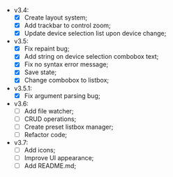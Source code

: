 - v3.4:
    - [x] Create layout system;
    - [x] Add trackbar to control zoom;
    - [x] Update device selection list upon device change;

- v3.5:
    - [x] Fix repaint bug;
    - [x] Add string on device selection combobox text;
    - [x] Fix no syntax error message;
    - [x] Save state;
    - [x] Change combobox to listbox;

- v3.5.1:
    - [x] Fix argument parsing bug;

- v3.6:
    - [ ] Add file watcher;
    - [ ] CRUD operations;
    - [ ] Create preset listbox manager;
    - [ ] Refactor code;

- v3.7:
    - [ ] Add icons;
    - [ ] Improve UI appearance;
    - [ ] Add README.md;